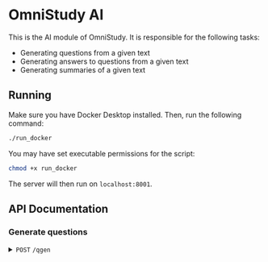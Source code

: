 # OmniStudy AI
This is the AI module of OmniStudy. It is responsible for the following tasks:
- Generating questions from a given text
- Generating answers to questions from a given text
- Generating summaries of a given text

## Running
Make sure you have Docker Desktop installed. Then, run the following command:
```bash
./run_docker
```

You may have set executable permissions for the script:
```bash
chmod +x run_docker
```

The server will then run on `localhost:8001`.

## API Documentation

### Generate questions
<details>
    <summary><code>POST</code> <code>/qgen</code></summary>

#### Headers
> | name | type | description | 
> | ---- | ----- | ----------- |
> | x-access-token | string | JWT token | 

#### Parameters (JSON)
> | name | type | description | 
> | ---- | ----- | ----------- |
> | doc_paths | array | List of absolute (.pdf) file paths | 
> | num_questions | integer | Number of questions to generate |
> | question_types | array | List of question types to generate |
<details>

<summary>Question types:</summary>

  * `MCQ`: Multiple Choice Questions
  * `SHORT`: Short Answer Questions
  * `FITB`: Fill in the Blanks
  * `TOF`: True or False Questions
</details>

#### Responses
> | http code     | content-type                      | response                                                            |
> |---------------|-----------------------------------|---------------------------------------------------------------------|
> | `200`         | `application/json`                | `{ ok: boolean, message: string, data: { answer: string }`          |

#### Example
```javascript
axios.post(`${baseUrl}/qgen`, {
    doc_paths: ["/path/to/file.pdf"],
    num_questions: 5,
    question_types: ["MCQ", "SHORT"]
}, {
    headers: {
        "x-access-token": "your-jwt-token"
    }
}).then(...).catch(...);
```

</details>